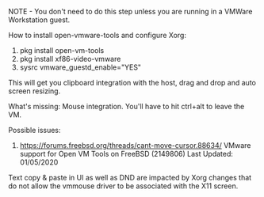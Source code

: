 NOTE - You don't need to do this step unless you are running in a VMWare Workstation guest.

How to install open-vmware-tools and configure Xorg:
1. pkg install open-vm-tools
2. pkg install xf86-video-vmware
3. sysrc vmware_guestd_enable="YES"

This will get you clipboard integration with the host, drag and drop and auto screen resizing.

What's missing:  Mouse integration.  You'll have to hit ctrl+alt to leave the VM.

Possible issues:
1. https://forums.freebsd.org/threads/cant-move-cursor.88634/
VMware support for Open VM Tools on FreeBSD (2149806)
Last Updated: 01/05/2020

Text copy & paste in UI as well as DND
are impacted by Xorg changes that do not allow
the vmmouse driver to be associated with the X11 screen.

